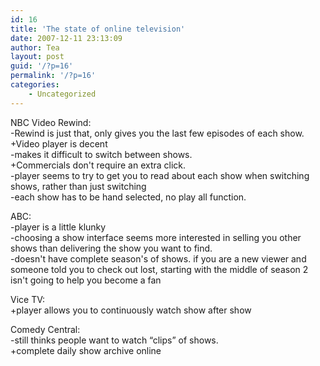 ```yaml
---
id: 16
title: 'The state of online television'
date: 2007-12-11 23:13:09
author: Tea
layout: post
guid: '/?p=16'
permalink: '/?p=16'
categories:
    - Uncategorized
---
```


NBC Video Rewind:  
-Rewind is just that, only gives you the last few episodes of each show.  
+Video player is decent  
-makes it difficult to switch between shows.  
+Commercials don't require an extra click.  
-player seems to try to get you to read about each show when switching shows, rather than just switching  
-each show has to be hand selected, no play all function.

ABC:  
-player is a little klunky  
-choosing a show interface seems more interested in selling you other shows than delivering the show you want to find.  
-doesn't have complete season's of shows. if you are a new viewer and someone told you to check out lost, starting with the middle of season 2 isn't going to help you become a fan

Vice TV:  
+player allows you to continuously watch show after show

Comedy Central:  
-still thinks people want to watch “clips” of shows.  
+complete daily show archive online